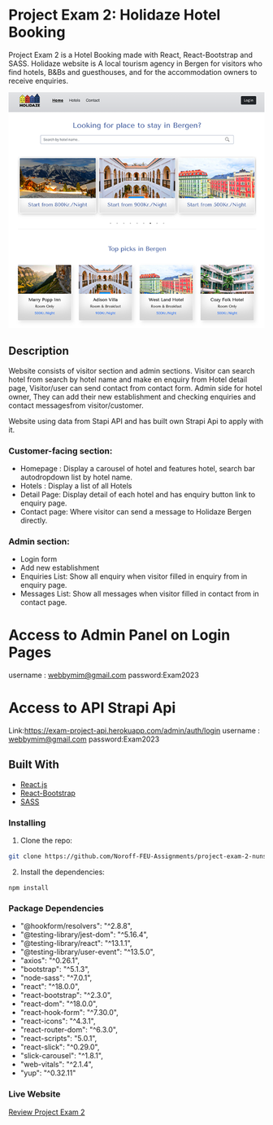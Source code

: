 # Project Exam 2: Holidaze Hotel Booking

Project Exam 2 is a Hotel Booking made with React, React-Bootstrap and SASS.
Holidaze website is A local tourism agency in Bergen for visitors who find hotels, B&Bs and guesthouses, and
for the accommodation owners to receive enquiries.

![image](./src/assets/screenshot_holidaze.png)

## Description

Website consists of visitor section and admin sections. Visitor can search hotel from search by hotel name and
make en enquiry from Hotel detail page, Visitor/user can send contact from contact form. Admin side for hotel owner,
They can add their new establishment and checking enquiries and contact messagesfrom visitor/customer.

Website using data from Stapi API and has built own Strapi Api to apply with it.

### Customer-facing section:

-   Homepage : Display a carousel of hotel and features hotel, search bar autodropdown list by hotel name.
-   Hotels : Display a list of all Hotels
-   Detail Page: Display detail of each hotel and has enquiry button link to enquiry page.
-   Contact page: Where visitor can send a message to Holidaze Bergen directly.

### Admin section:

-   Login form
-   Add new establishment
-   Enquiries List: Show all enquiry when visitor filled in enquiry from in enquiry page.
-   Messages List: Show all messages when visitor filled in contact from in contact page.

# Access to Admin Panel on Login Pages

username : webbymim@gmail.com
password:Exam2023

# Access to API Strapi Api

Link:https://exam-project-api.herokuapp.com/admin/auth/login
username : webbymim@gmail.com
password:Exam2023

## Built With

-   [React.js](https://reactjs.org/)
-   [React-Bootstrap](https://react-bootstrap.github.io/)
-   [SASS](https://sass-lang.com/)

### Installing

1. Clone the repo:

```bash
git clone https://github.com/Noroff-FEU-Assignments/project-exam-2-nunsinee.git
```

2. Install the dependencies:

```
npm install
```

### Package Dependencies

-   "@hookform/resolvers": "^2.8.8",
-   "@testing-library/jest-dom": "^5.16.4",
-   "@testing-library/react": "^13.1.1",
-   "@testing-library/user-event": "^13.5.0",
-   "axios": "^0.26.1",
-   "bootstrap": "^5.1.3",
-   "node-sass": "^7.0.1",
-   "react": "^18.0.0",
-   "react-bootstrap": "^2.3.0",
-   "react-dom": "^18.0.0",
-   "react-hook-form": "^7.30.0",
-   "react-icons": "^4.3.1",
-   "react-router-dom": "^6.3.0",
-   "react-scripts": "5.0.1",
-   "react-slick": "^0.29.0",
-   "slick-carousel": "^1.8.1",
-   "web-vitals": "^2.1.4",
-   "yup": "^0.32.11"

### Live Website

[Review Project Exam 2](https://nv-exam-project-2.netlify.app/s)
